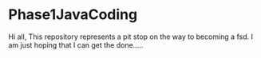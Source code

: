 # Phase1JavaCoding
Hi all,
This repository represents a pit stop on the way to becoming a fsd.
I am just hoping that I can get the done.....
